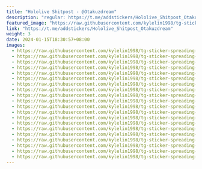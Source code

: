 ```yaml
---
title: "Hololive Shitpost - @Otakuzdream"
description: "regular: https://t.me/addstickers/Hololive_Shitpost_Otakuzdream"
featured_image: "https://raw.githubusercontent.com/kylelin1998/tg-sticker-spreading-worldwide-images/main/img/482c88b5-b3fa-4055-bbdd-bbef93bdaa81.jpg"
link: "https://t.me/addstickers/Hololive_Shitpost_Otakuzdream"
weight: 3
date: 2024-01-15T18:30:57+08:00
images:
  - https://raw.githubusercontent.com/kylelin1998/tg-sticker-spreading-worldwide-images/main/img/482c88b5-b3fa-4055-bbdd-bbef93bdaa81.jpg
  - https://raw.githubusercontent.com/kylelin1998/tg-sticker-spreading-worldwide-images/main/img/a2afe76e-9d03-4258-9c5f-53f9fdde7a75.jpg
  - https://raw.githubusercontent.com/kylelin1998/tg-sticker-spreading-worldwide-images/main/img/f9427c1b-329f-439b-80c6-381671cd3a96.jpg
  - https://raw.githubusercontent.com/kylelin1998/tg-sticker-spreading-worldwide-images/main/img/4f964e2e-3955-4f2c-84b2-4dcede7a22f4.jpg
  - https://raw.githubusercontent.com/kylelin1998/tg-sticker-spreading-worldwide-images/main/img/2b6557ff-0fb5-41c3-889e-e60d13470842.jpg
  - https://raw.githubusercontent.com/kylelin1998/tg-sticker-spreading-worldwide-images/main/img/01484d33-cb7e-488c-a606-ff75c1d6f299.jpg
  - https://raw.githubusercontent.com/kylelin1998/tg-sticker-spreading-worldwide-images/main/img/d14c7bc5-3afe-4bf8-b3fa-002514049f63.jpg
  - https://raw.githubusercontent.com/kylelin1998/tg-sticker-spreading-worldwide-images/main/img/977c1ce8-884d-4665-9315-96bf861de953.jpg
  - https://raw.githubusercontent.com/kylelin1998/tg-sticker-spreading-worldwide-images/main/img/9aa06800-123d-4fe8-9e5a-3ec42fcc658c.jpg
  - https://raw.githubusercontent.com/kylelin1998/tg-sticker-spreading-worldwide-images/main/img/85961b0d-ec41-4b2b-a97f-bc0b9d863789.jpg
  - https://raw.githubusercontent.com/kylelin1998/tg-sticker-spreading-worldwide-images/main/img/66508dee-d510-41c2-b517-b23d066c6742.jpg
  - https://raw.githubusercontent.com/kylelin1998/tg-sticker-spreading-worldwide-images/main/img/32d5f217-063f-4028-8186-da5419410d0c.jpg
  - https://raw.githubusercontent.com/kylelin1998/tg-sticker-spreading-worldwide-images/main/img/4a6c674f-73ab-4015-a45d-e70ac640c8f5.jpg
  - https://raw.githubusercontent.com/kylelin1998/tg-sticker-spreading-worldwide-images/main/img/2e84eab2-a8d1-4108-b7c8-2cd334eea4d3.jpg
  - https://raw.githubusercontent.com/kylelin1998/tg-sticker-spreading-worldwide-images/main/img/672e6464-f5b2-475d-ab11-6b83ae3b188b.jpg
  - https://raw.githubusercontent.com/kylelin1998/tg-sticker-spreading-worldwide-images/main/img/f3384da2-6778-4968-934a-0ecc63b33a86.jpg
  - https://raw.githubusercontent.com/kylelin1998/tg-sticker-spreading-worldwide-images/main/img/c2cfe0a7-bf83-44be-9213-c09949fd036a.jpg
  - https://raw.githubusercontent.com/kylelin1998/tg-sticker-spreading-worldwide-images/main/img/df49a068-03ed-485b-ab31-93d05f648fd1.jpg
  - https://raw.githubusercontent.com/kylelin1998/tg-sticker-spreading-worldwide-images/main/img/b5a0d7aa-dde5-4d84-83ce-9b2627c8a817.jpg
  - https://raw.githubusercontent.com/kylelin1998/tg-sticker-spreading-worldwide-images/main/img/60b939e5-1eab-4991-a599-735ccad93ad2.jpg
---
```


